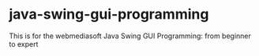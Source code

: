 # java-swing-gui-programming
This is for the webmediasoft Java Swing GUI Programming: from beginner to expert
